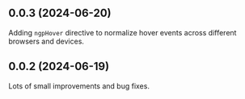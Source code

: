 ## 0.0.3 (2024-06-20)

Adding `ngpHover` directive to normalize hover events across different browsers and devices.

## 0.0.2 (2024-06-19)

Lots of small improvements and bug fixes.
